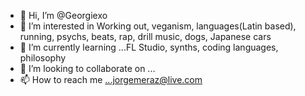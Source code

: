 - 👋 Hi, I’m @Georgiexo
- 👀 I’m interested in Working out, veganism, languages(Latin based), running, psychs, beats, rap, drill music, dogs, Japanese cars
- 🌱 I’m currently learning ...FL Studio, synths, coding languages, philosophy
- 💞️ I’m looking to collaborate on ...
- 📫 How to reach me ...jorgemeraz@live.com

<!---
Georgiexo/Georgiexo is a ✨ special ✨ repository because its `README.md` (this file) appears on your GitHub profile.
You can click the Preview link to take a look at your changes.
--->
